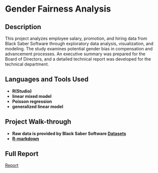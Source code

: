# Gender Fairness Analysis

<h2>Description</h2>
This project analyzes employee salary, promotion, and hiring data from Black Saber Software through exploratory data analysis, visualization, and modeling. The study examines potential gender bias in compensation and advancement processes. An executive summary was prepared for the Board of Directors, and a detailed technical report was developed for the technical department.

<h2>Languages and Tools Used</h2>

- <b>R(Studio)</b>
- <b>linear mixed model</b>
- <b>Poisson regression</b>
- <b>generalized linear model</b>

<h2>Project Walk-through</h2>

- <b>Raw data is provided by Black Saber Software [Datasets](https://github.com/austinwjy/gender-fairness/tree/main/data)</b>
- <b>[R-markdown](https://github.com/austinwjy/gender-fairness/blob/main/Analysis.Rmd)</b>


<h2>Full Report</h2>

[Report](https://github.com/austinwjy/gender-fairness/blob/main/Report.pdf)
